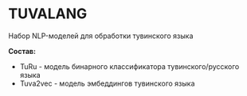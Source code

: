 # TUVALANG
Набор NLP-моделей для обработки тувинского языка

**Состав:**

- TuRu - модель бинарного классификатора тувинского/русского языка
- Tuva2vec - модель эмбеддингов тувинского языка

